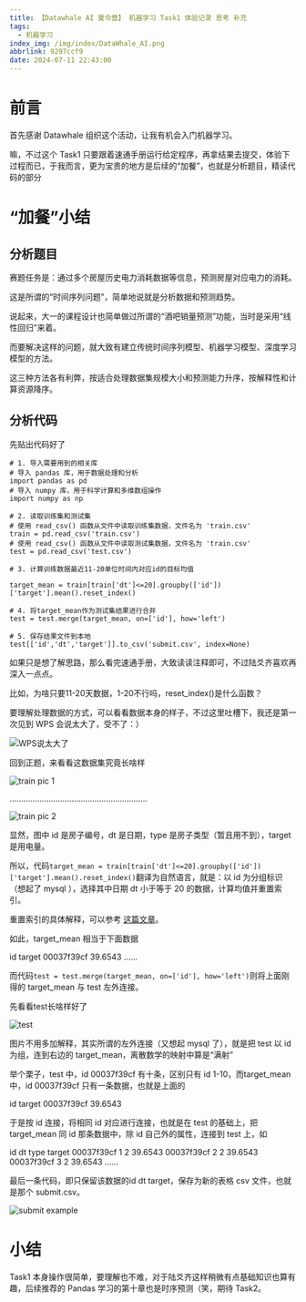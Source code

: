 ```yaml
---
title: 【Datawhale AI 夏令营】 机器学习 Task1 体验记录 思考 补充
tags:
  - 机器学习
index_img: /img/index/DataWhale_AI.png
abbrlink: 9297ccf9
date: 2024-07-11 22:43:00
---
```

# 前言
首先感谢 Datawhale 组织这个活动，让我有机会入门机器学习。

嘛，不过这个 Task1 只要跟着速通手册运行给定程序，再拿结果去提交，体验下过程而已，于我而言，更为宝贵的地方是后续的“加餐”，也就是分析题目，精读代码的部分


# “加餐”小结

## 分析题目
赛题任务是：通过多个房屋历史电力消耗数据等信息，预测房屋对应电力的消耗。

这是所谓的“时间序列问题”，简单地说就是分析数据和预测趋势。

说起来，大一的课程设计也简单做过所谓的“酒吧销量预测”功能，当时是采用“线性回归”来着。

而要解决这样的问题，就大致有建立传统时间序列模型、机器学习模型、深度学习模型的方法。

这三种方法各有利弊，按适合处理数据集规模大小和预测能力升序，按解释性和计算资源降序。

## 分析代码

先贴出代码好了
```
# 1. 导入需要用到的相关库
# 导入 pandas 库，用于数据处理和分析
import pandas as pd
# 导入 numpy 库，用于科学计算和多维数组操作
import numpy as np

# 2. 读取训练集和测试集
# 使用 read_csv() 函数从文件中读取训练集数据，文件名为 'train.csv'
train = pd.read_csv('train.csv')
# 使用 read_csv() 函数从文件中读取测试集数据，文件名为 'train.csv'
test = pd.read_csv('test.csv')

# 3. 计算训练数据最近11-20单位时间内对应id的目标均值

target_mean = train[train['dt']<=20].groupby(['id'])['target'].mean().reset_index()

# 4. 将target_mean作为测试集结果进行合并
test = test.merge(target_mean, on=['id'], how='left')

# 5. 保存结果文件到本地
test[['id','dt','target']].to_csv('submit.csv', index=None)
```

如果只是想了解思路，那么看完速通手册，大致读读注释即可，不过陆爻齐喜欢再深入一点点。

比如，为啥只要11-20天数据，1-20不行吗，reset_index()是什么函数？

要理解处理数据的方式，可以看看数据本身的样子，不过这里吐槽下，我还是第一次见到 WPS 会说太大了，受不了：）

![WPS说太大了](https://img2024.cnblogs.com/blog/3207177/202407/3207177-20240711214834025-1250283106.png)

回到正题，来看看这数据集究竟长啥样

![train pic 1](https://img2024.cnblogs.com/blog/3207177/202407/3207177-20240711215329507-2023937455.png)

……………………………………………………

![train pic 2](https://img2024.cnblogs.com/blog/3207177/202407/3207177-20240711215338956-1671382801.png)

显然，图中 id 是房子编号，dt 是日期，type 是房子类型（暂且用不到），target 是用电量。

所以，代码``target_mean = train[train['dt']<=20].groupby(['id'])['target'].mean().reset_index()``翻译为自然语言，就是：以 id 为分组标识（想起了 mysql ），选择其中日期 dt 小于等于 20 的数据，计算均值并重置索引。

重置索引的具体解释，可以参考 [这篇文章](https://www.cnblogs.com/keye/p/11229863.html)。

如此，target_mean 相当于下面数据

id          target
00037f39cf  39.6543
……

而代码``test = test.merge(target_mean, on=['id'], how='left')``则将上面刚得的 target_mean 与 test 左外连接。

先看看test长啥样好了

![test](https://img2024.cnblogs.com/blog/3207177/202407/3207177-20240711222938772-1741838916.png)

图片不用多加解释，其实所谓的左外连接（又想起 mysql 了），就是把 test 以 id 为组，连到右边的 target_mean，离散数学的映射中算是“满射”

举个栗子，test 中，id 00037f39cf 有十条，区别只有 id 1-10，而target_mean 中，id 00037f39cf 只有一条数据，也就是上面的

id          target
00037f39cf  39.6543

于是按 id 连接，将相同 id 对应进行连接，也就是在 test 的基础上，把 target_mean 同 id 那条数据中，除 id 自己外的属性，连接到 test 上，如

id          dt     type     target
00037f39cf  1      2        39.6543
00037f39cf  2      2        39.6543
00037f39cf  3      2        39.6543
……

最后一条代码，即只保留该数据的id dt target，保存为新的表格 csv 文件，也就是那个 submit.csv。

![submit example](https://img2024.cnblogs.com/blog/3207177/202407/3207177-20240711223939047-1629152698.png)

# 小结
Task1 本身操作很简单，要理解也不难，对于陆爻齐这样稍微有点基础知识也算有趣，后续推荐的 Pandas 学习的第十章也是时序预测（笑，期待 Task2。